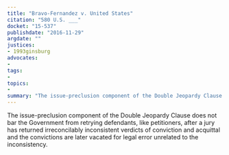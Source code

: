 ```yaml
---
title: "Bravo-Fernandez v. United States"
citation: "580 U.S. ___"
docket: "15-537"
publishdate: "2016-11-29"
argdate: ""
justices:
- 1993ginsburg
advocates:
- 
tags:
- 
topics:
- 
summary: "The issue-preclusion component of the Double Jeopardy Clause does not bar the Government from retrying defendants, like petitioners, after a jury has returned irreconcilably inconsistent verdicts of conviction and acquittal and the convictions are later vacated for legal error unrelated to the inconsistency."
---
```

The issue-preclusion component of the Double Jeopardy Clause does not bar the Government from retrying defendants, like petitioners, after a jury has returned irreconcilably inconsistent verdicts of conviction and acquittal and the convictions are later vacated for legal error unrelated to the inconsistency.

